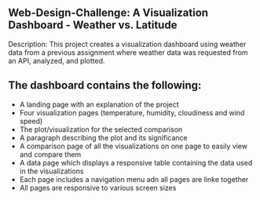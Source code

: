 ## Web-Design-Challenge: A Visualization Dashboard - Weather vs. Latitude

Description: This project creates a visualization dashboard using weather data from a previous assignment where weather data was requested from an API, analyzed, and plotted.

## The dashboard contains the following:

* A landing page with an explanation of the project
* Four visualization pages (temperature, humidity, cloudiness and wind speed)
* The plot/visualization for the selected comparison
* A paragraph describing the plot and its significance
* A comparison page of all the visualizations on one page to easily view and compare them
* A data page which displays a responsive table containing the data used in the visualizations
* Each page includes a navigation menu adn all pages are linke together
* All pages are responsive to various screen sizes
